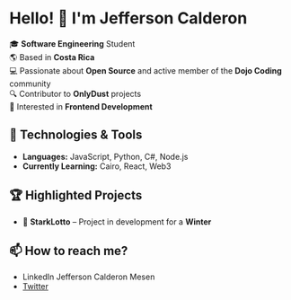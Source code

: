 # Hello! 👋 I'm Jefferson Calderon

🎓 **Software Engineering** Student  
🌎 Based in **Costa Rica**  
💻 Passionate about **Open Source** and active member of the **Dojo Coding** community  
🔍 Contributor to **OnlyDust** projects  
🎨 Interested in **Frontend Development**  

## 🚀 Technologies & Tools
- **Languages:** JavaScript, Python, C#, Node.js  
- **Currently Learning:** Cairo, React, Web3  
  

## 🏆 Highlighted Projects
- 🎲 **StarkLotto** – Project in development for a **Winter**  
 

## 📫 How to reach me?
- LinkedIn Jefferson Calderon Mesen  
- [Twitter](#https://x.com/xjeffx23)  
